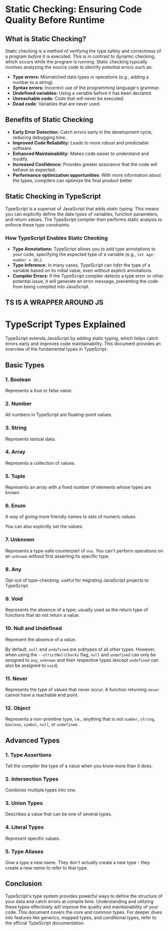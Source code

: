 # Static Checking: Ensuring Code Quality Before Runtime

## What is Static Checking?

Static checking is a method of verifying the type safety and correctness of a program *before* it is executed.  This is in contrast to dynamic checking, which occurs while the program is running. Static checking typically involves analyzing the source code to identify potential errors such as:

*   **Type errors:** Mismatched data types in operations (e.g., adding a number to a string).
*   **Syntax errors:**  Incorrect use of the programming language's grammar.
*   **Undefined variables:**  Using a variable before it has been declared.
*   **Unreachable code:** Code that will never be executed.
*   **Dead code:** Variables that are never used.

## Benefits of Static Checking

*   **Early Error Detection:** Catch errors early in the development cycle, reducing debugging time.
*   **Improved Code Reliability:**  Leads to more robust and predictable software.
*   **Enhanced Maintainability:** Makes code easier to understand and modify.
*   **Increased Confidence:**  Provides greater assurance that the code will behave as expected.
*   **Performance optimization opportunities**: With more information about the types, compilers can optimize the final product better

## Static Checking in TypeScript

TypeScript is a superset of JavaScript that adds *static typing*. This means you can explicitly define the data types of variables, function parameters, and return values. The TypeScript compiler then performs static analysis to enforce these type constraints.

### How TypeScript Enables Static Checking

*   **Type Annotations:** TypeScript allows you to add type annotations to your code, specifying the expected type of a variable (e.g., `let age: number = 30;`).
*   **Type Inference:**  In many cases, TypeScript can *infer* the type of a variable based on its initial value, even without explicit annotations.
*   **Compiler Errors:** If the TypeScript compiler detects a type error or other potential issue, it will generate an error message, preventing the code from being compiled into JavaScript.

## TS IS A WRAPPER AROUND JS

# TypeScript Types Explained

TypeScript extends JavaScript by adding static typing, which helps catch errors early and improves code maintainability. This document provides an overview of the fundamental types in TypeScript.

## Basic Types

### 1. Boolean

Represents a true or false value.


### 2. Number

All numbers in TypeScript are floating-point values.


### 3. String

Represents textual data.


### 4. Array

Represents a collection of values.


### 5. Tuple

Represents an array with a fixed number of elements whose types are known.


### 6. Enum

A way of giving more friendly names to sets of numeric values.


You can also explicitly set the values:



### 7. Unknown

Represents a type-safe counterpart of `any`. You can't perform operations on an `unknown` without first asserting its specific type.


### 8. Any

Opt-out of type-checking; useful for migrating JavaScript projects to TypeScript.


### 9. Void

Represents the absence of a type; usually used as the return type of functions that do not return a value.


### 10. Null and Undefined

Represent the absence of a value.


By default, `null` and `undefined` are subtypes of all other types. However, when using the `--strictNullChecks` flag, `null` and `undefined` can only be assigned to `any`, `unknown` and their respective types (except `undefined` can also be assigned to `void`).

### 11. Never

Represents the type of values that never occur.  A function returning `never` cannot have a reachable end point.


### 12. Object

Represents a non-primitive type, i.e., anything that is not `number`, `string`, `boolean`, `symbol`, `null`, or `undefined`.


## Advanced Types

### 1. Type Assertions

Tell the compiler the type of a value when you know more than it does.


### 2. Intersection Types

Combines multiple types into one.


### 3. Union Types

Describes a value that can be one of several types.


### 4. Literal Types

Represent specific values.


### 5. Type Aliases

Give a type a new name. They don't actually create a new type - they create a new *name* to refer to that type.


## Conclusion

TypeScript's type system provides powerful ways to define the structure of your data and catch errors at compile time. Understanding and utilizing these types effectively will improve the quality and maintainability of your code.  This document covers the core and common types.  For deeper dives into features like generics, mapped types, and conditional types, refer to the official TypeScript documentation.

